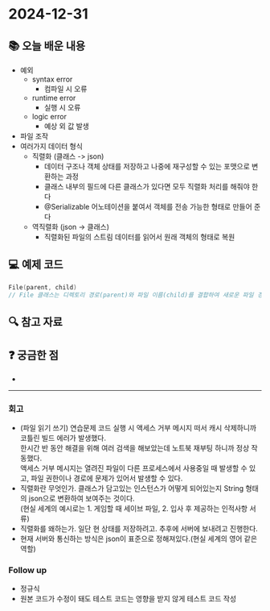 # 2024-12-31

## 📚 오늘 배운 내용
- 예외
  - syntax error
    - 컴파일 시 오류
  - runtime error
    - 실행 시 오류
  - logic error
    - 예상 외 값 발생
- 파일 조작
- 여러가지 데이터 형식
  - 직렬화 (클래스 -> json)
    - 데이터 구조나 객체 상태를 저장하고 나중에 재구성할 수 있는 포맷으로 변환하는 과정   
    - 클래스 내부의 필드에 다른 클래스가 있다면 모두 직렬화 처리를 해줘야 한다
    - @Serializable 어노테이션을 붙여서 객체를 전송 가능한 형태로 만들어 준다
  - 역직렬화 (json -> 클래스)
    - 직렬화된 파일의 스트림 데이터를 읽어서 원래 객체의 형태로 복원


## 💻 예제 코드
<!-- 실습한 코드나 예제를 추가 -->
```kotlin
File(parent, child)
// File 클래스는 디렉토리 경로(parent)와 파일 이름(child)를 결합하여 새로운 파일 경로를 생성할 수 있다
```

## 🔍 참고 자료

## ❓ 궁금한 점

- 

---

### 회고

- (파일 읽기 쓰기) 연습문제 코드 실행 시 액세스 거부 메시지 떠서 캐시 삭제하니까 코틀린 빌드 에러가 발생했다.   
한시간 반 동안 해결을 위해 여러 검색을 해보았는데 노트북 재부팅 하니까 정상 작동했다.   
액세스 거부 메시지는 열려진 파일이 다른 프로세스에서 사용중일 때 발생할 수 있고, 파일 권한이나 경로에 문제가 있어서 발생할 수 있다.
- 직렬화란 무엇인가. 클래스가 담고있는 인스턴스가 어떻게 되어있는지 String 형태의 json으로 변환하여 보여주는 것이다.   
  (현실 세계의 예시로는 1. 게임할 때 세이브 파일, 2. 입사 후 제공하는 인적사항 서류)
- 직렬화를 왜하는가. 일단 현 상태를 저장하려고. 추후에 서버에 보내려고 진행한다.
- 현재 서버와 통신하는 방식은 json이 표준으로 정해져있다.(현실 세계의 영어 같은 역할)

### Follow up

- 정규식
- 원본 코드가 수정이 돼도 테스트 코드는 영향을 받지 않게 테스트 코드 작성